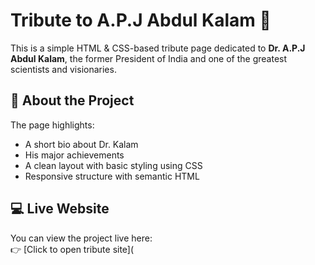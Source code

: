 # Tribute to A.P.J Abdul Kalam 🌟

This is a simple HTML & CSS-based tribute page dedicated to **Dr. A.P.J Abdul Kalam**, the former President of India and one of the greatest scientists and visionaries.

## 📝 About the Project

The page highlights:
- A short bio about Dr. Kalam
- His major achievements
- A clean layout with basic styling using CSS
- Responsive structure with semantic HTML

## 💻 Live Website

You can view the project live here:  
👉 [Click to open tribute site](
